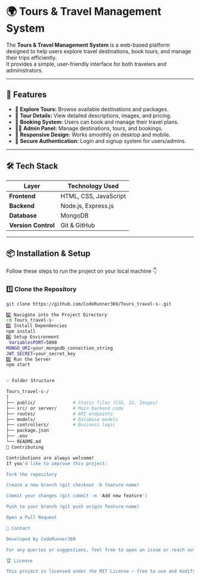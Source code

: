 # 🌍 Tours & Travel Management System

The **Tours & Travel Management System** is a web-based platform designed to help users explore travel destinations, book tours, and manage their trips efficiently.  
It provides a simple, user-friendly interface for both travelers and administrators.

---

## 🚀 Features

- 🧭 **Explore Tours:** Browse available destinations and packages.
- 💬 **Tour Details:** View detailed descriptions, images, and pricing.
- 🧳 **Booking System:** Users can book and manage their travel plans.
- 👨‍💼 **Admin Panel:** Manage destinations, tours, and bookings.
- 📱 **Responsive Design:** Works smoothly on desktop and mobile.
- 🔐 **Secure Authentication:** Login and signup system for users/admins.

---

## 🛠️ Tech Stack

| Layer | Technology Used |
|-------|------------------|
| **Frontend** | HTML, CSS, JavaScript |
| **Backend** | Node.js, Express.js |
| **Database** | MongoDB |
| **Version Control** | Git & GitHub |

---

## 📦 Installation & Setup

Follow these steps to run the project on your local machine 👇

### 1️⃣ Clone the Repository

```bash
git clone https://github.com/CodeRunner369/Tours_travel-s-.git

2️⃣ Navigate into the Project Directory
cd Tours_travel-s-
3️⃣ Install Dependencies
npm install
4️⃣ Setup Environment
 VariablesPORT=5000
MONGO_URI=your_mongodb_connection_string
JWT_SECRET=your_secret_key
5️⃣ Run the Server
npm start


💡 Folder Structure

Tours_travel-s-/
│
├── public/              # Static files (CSS, JS, Images)
├── src/ or server/      # Main backend code
├── routes/              # API endpoints
├── models/              # Database models
├── controllers/         # Business logic
├── package.json
├── .env
└── README.md
🤝 Contributing

Contributions are always welcome!
If you'd like to improve this project:

Fork the repository

Create a new branch (git checkout -b feature-name)

Commit your changes (git commit -m 'Add new feature')

Push to your branch (git push origin feature-name)

Open a Pull Request

📧 Contact

Developed by CodeRunner369

For any queries or suggestions, feel free to open an issue or reach out via GitHub.

🏆 License

This project is licensed under the MIT License – free to use and modify.





